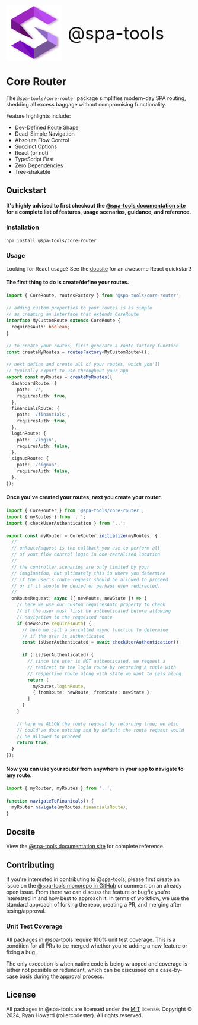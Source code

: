 <div style='align-items: center; display:flex; flex-direction: row; gap: 1rem; margin-bottom: 1rem'>
  <img alt="@spa-tools" height="150" src="../../apps/website/static/img/logo.svg?raw=true">
  <div style='font-size: 3rem'>@spa-tools</div>
</div>

# Core Router

The `@spa-tools/core-router` package simplifies modern-day SPA routing, shedding all excess baggage without compromising functionality.

Feature highlights include:

- Dev-Defined Route Shape
- Dead-Simple Navigation
- Absolute Flow Control
- Succinct Options
- React (or not)
- TypeScript First
- Zero Dependencies
- Tree-shakable

## Quickstart

#### It's highly advised to first checkout the [@spa-tools documentation site](https://spa-tools.github.io) for a complete list of features, usage scenarios, guidance, and reference.

### Installation

`npm install @spa-tools/core-router`

### Usage

Looking for React usage? See the [docsite](https://spa-tools.github.io) for an awesome React quickstart!

#### The first thing to do is create/define your routes.

```ts
import { CoreRoute, routesFactory } from '@spa-tools/core-router';

// adding custom properties to your routes is as simple
// as creating an interface that extends CoreRoute
interface MyCustomRoute extends CoreRoute {
  requiresAuth: boolean;
}

// to create your routes, first generate a route factory function
const createMyRoutes = routesFactory<MyCustomRoute>();

// next define and create all of your routes, which you'll
// typically export to use throughout your app
export const myRoutes = createMyRoutes({
  dashboardRoute: {
    path: '/',
    requiresAuth: true,
  },
  financialsRoute: {
    path: '/financials',
    requiresAuth: true,
  },
  loginRoute: {
    path: '/login',
    requiresAuth: false,
  },
  signupRoute: {
    path: '/signup',
    requiresAuth: false,
  },
});
```

#### Once you've created your routes, next you create your router.

```ts
import { CoreRouter } from '@spa-tools/core-router';
import { myRoutes } from '..';
import { checkUserAuthentication } from '..';

export const myRouter = CoreRouter.initialize(myRoutes, {
  //
  // onRouteRequest is the callback you use to perform all
  // of your flow control logic in one centalized location
  //
  // the controller scenarios are only limited by your
  // imagination, but ultimately this is where you determine
  // if the user's route request should be allowed to proceed
  // or if it should be denied or perhaps even redirected.
  //
  onRouteRequest: async ({ newRoute, newState }) => {
    // here we use our custom requiresAuth property to check
    // if the user must first be authenticated before allowing
    // navigation to the requested route
    if (newRoute.requiresAuth) {
      // here we call a so-called async function to determine
      // if the user is authenticated
      const isUserAuthenticated = await checkUserAuthentication();

      if (!isUserAuthenticated) {
        // since the user is NOT authenticated, we request a
        // redirect to the login route by returning a tuple with
        // respective route along with state we want to pass along
        return [
          myRoutes.loginRoute,
          { fromRoute: newRoute, fromState: newState }
        ]
      }
    }

    // here we ALLOW the route request by returning true; we also
    // could've done nothing and by default the route request would
    // be allowed to proceed
    return true;
  }
});
```

#### Now you can use your router from anywhere in your app to navigate to any route.

```ts
import { myRouter, myRoutes } from '..';

function navigateToFinanicals() {
  myRouter.navigate(myRoutes.financialsRoute);
}
```

## Docsite

View the [@spa-tools documentation site](https://spa-tools.github.io) for complete reference.


## Contributing

If you're interested in contributing to @spa-tools, please first create an issue on the [@spa-tools monorepo in GitHub](https://github.com/rollercodester/spa-tools)
or comment on an already open issue. From there we can discuss the feature or bugfix you're interested in and how best to approach it.
In terms of workflow, we use the standard approach of forking the repo, creating a PR, and merging after tesing/approval.

### Unit Test Coverage

All packages in @spa-tools require 100% unit test coverage. This is a condition for all PRs to be merged whether you're adding a new feature or fixing a bug.

The only exception is when native code is being wrapped and coverage is either not possible or redundant, which can be discussed on a case-by-case basis
during the approval process.

## License

All packages in @spa-tools are licensed under the [MIT](https://en.wikipedia.org/wiki/MIT_License) license. Copyright © 2024, Ryan Howard (rollercodester). All rights reserved.
